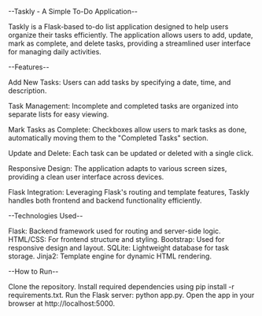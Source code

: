 --Taskly - A Simple To-Do Application--

Taskly is a Flask-based to-do list application designed to help users organize their tasks efficiently. The application allows users to add, update, mark as complete, and delete tasks, providing a streamlined user interface for managing daily activities.

--Features--

Add New Tasks: Users can add tasks by specifying a date, time, and description.

Task Management: Incomplete and completed tasks are organized into separate lists for easy viewing.

Mark Tasks as Complete: Checkboxes allow users to mark tasks as done, automatically moving them to the "Completed Tasks" section.

Update and Delete: Each task can be updated or deleted with a single click.

Responsive Design: The application adapts to various screen sizes, providing a clean user interface across devices.

Flask Integration: Leveraging Flask's routing and template features, Taskly handles both frontend and backend functionality efficiently.

--Technologies Used--

Flask: Backend framework used for routing and server-side logic.
HTML/CSS: For frontend structure and styling.
Bootstrap: Used for responsive design and layout.
SQLite: Lightweight database for task storage.
Jinja2: Template engine for dynamic HTML rendering.

--How to Run--

Clone the repository.
Install required dependencies using pip install -r requirements.txt.
Run the Flask server: python app.py.
Open the app in your browser at http://localhost:5000.